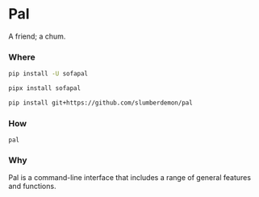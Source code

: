 # Pal

A friend; a chum.

### Where

```sh
pip install -U sofapal
```

```sh
pipx install sofapal
```

```sh
pip install git+https://github.com/slumberdemon/pal
```

### How

```shell
pal
```

### Why

Pal is a command-line interface that includes a range of general features and functions.
